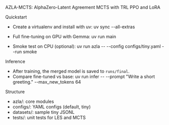 AZLA-MCTS: AlphaZero-Latent Agreement MCTS with TRL PPO and LoRA

Quickstart

- Create a virtualenv and install with uv:
  uv sync --all-extras

- Full fine-tuning on GPU with Gemma:
  uv run main

- Smoke test on CPU (optional):
  uv run azla -- --config configs/tiny.yaml --run smoke

Inference

- After training, the merged model is saved to `runs/final`.
- Compare fine-tuned vs base:
  uv run infer -- --prompt "Write a short greeting." --max_new_tokens 64

Structure

- azla/: core modules
- configs/: YAML configs (default, tiny)
- datasets/: sample tiny JSONL
- tests/: unit tests for LES and MCTS
